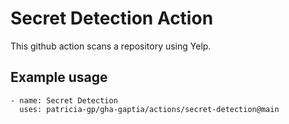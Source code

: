 # Secret Detection Action

This github action scans a repository using Yelp.

## Example usage

```
- name: Secret Detection
  uses: patricia-gp/gha-gaptia/actions/secret-detection@main
```